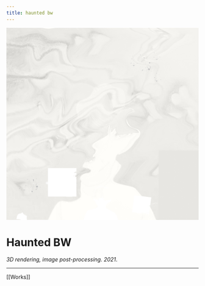 ```yaml
---
title: haunted bw
---
```


![Haunted BW](assets/Haunted-bw-6.jpg)

# Haunted BW
*3D rendering, image post-processing. 2021*.

---

[[Works]]